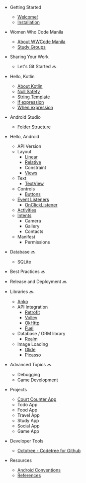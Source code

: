 - Getting Started
  - [Welcome!](README.md)
  - [Installation](getting_started/install_tools.md)

- Women Who Code Manila
  - [About WWCode Manila](wwcodemanila/about.md)
  - [Study Groups](wwcodemanila/study_groups.md)

- Sharing Your Work
  - Let's Git Started :soon:

- Hello, Kotlin
  - [About Kotlin](kotlin/about_kotlin.md)
  - [Null Safety](kotlin/null_safety.md)
  - [String Template](kotlin/string_template.md)
  - [If expression](kotlin/if_expression.md)
  - [When expression](kotlin/when_expression.md)

- Android Studio 
  - [Folder Structure](android/folder_structure.md)
- Hello, Android
  - API Version
  - Layout
    - [Linear](android/linear_layout.md)
    - [Relative](android/relative_layout.md)
    - Constraint
    - [Views](android/view.md)
  - Text 
    - [TextView](android/textview.md)
  - Controls
    - [Buttons](android/button.md)
  - [Event Listeners](android/event_listener.md)
    - [OnClickListener](android/extensions_onclicklistener.md)
  - [Activities](android/android_activities.md)
  - [Intents](android/android_intents.md)
    - Camera
    - Gallery
    - Contacts
  - Manifest
    - Permissions

- Database :soon:
  - SQLite

- Best Practices :soon:

- Release and Deployment :soon:

- Libraries :soon:
  - [Anko](https://github.com/Kotlin/anko)
  - API Integration
    - [Retrofit](https://github.com/square/retrofit)
    - [Volley](https://github.com/google/volley)
    - [OkHttp](https://github.com/square/okhttp)
    - [Fuel](https://github.com/kittinunf/Fuel)
  - Database / ORM library
    - [Realm](https://github.com/realm/realm-java)
  - Image Loading
    - [Glide](https://github.com/bumptech/glide)
    - [Picasso](https://github.com/square/picasso)

- Advanced Topics :soon:
  - Debugging
  - Game Development

- Projects 
  - [Court Counter App](projects/court_counter.md)
  - Todo App
  - Food App
  - Travel App
  - Study App
  - Social App
  - Game App

- Developer Tools
  - [Octotree - Codetree for Github](https://github.com/buunguyen/octotree)

- Resources
  - [Android Conventions](resources/android_conventions.md)
  - [References](resources/references.md)
